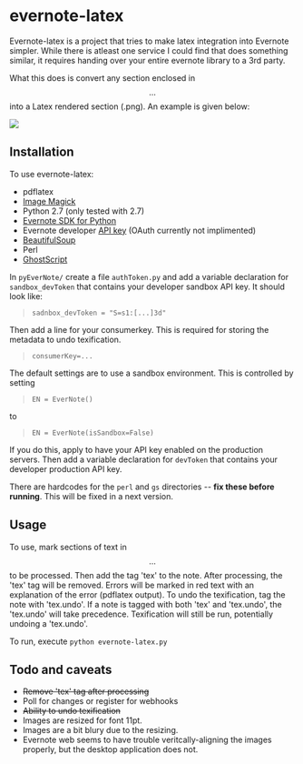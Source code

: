 # evernote-latex #

Evernote-latex is a project that tries to make latex integration into Evernote simpler. While there is atleast one service I could find that does something similar, it requires handing over your entire evernote library to a 3rd party. 

What this does is convert any section enclosed in $$...$$ into a Latex rendered section (.png). An example is given below:

![](https://raw.github.com/Chrismarsh/evernote-latex/master/example.png)


## Installation ##
To use evernote-latex:

- pdflatex
- [Image Magick](http://www.imagemagick.org/script/binary-releases.php)
- Python 2.7 (only tested with 2.7)
- [Evernote SDK for Python](https://github.com/evernote/evernote-sdk-python)
- Evernote developer [API key](http://dev.evernote.com/documentation/cloud/) (OAuth currently not implimented)
- [BeautifulSoup](http://www.crummy.com/software/BeautifulSoup/#Download) 
- Perl
- [GhostScript](http://pages.cs.wisc.edu/~ghost/)


In `pyEverNote/` create a file `authToken.py` and add a variable declaration for `sandbox_devToken` that contains your developer sandbox API key. It should look like:
>`sadnbox_devToken = "S=s1:[...]3d"`

Then add a line for your consumerkey. This is required for storing the metadata to undo texification.
>`consumerKey=...`

The default settings are to use a sandbox environment. This is controlled by setting
>`EN = EverNote()`

to

>`EN = EverNote(isSandbox=False)`

If you do this, apply to have your API key enabled on the production servers. Then add  a variable declaration for `devToken` that contains your developer production API key.

There are hardcodes for the `perl` and `gs` directories -- **fix these before running**. This will be fixed in a next version.

## Usage ##
To use, mark sections of text in $$...$$ to be processed. Then add the tag 'tex' to the note. After processing, the 'tex' tag will be removed. Errors will be marked in red text with an explanation of the error (pdflatex output). To undo the texification, tag the note with 'tex.undo'. If a note is tagged with both 'tex' and 'tex.undo', the 'tex.undo' will take precedence. Texification will still be run, potentially undoing a 'tex.undo'.

To run, execute `python evernote-latex.py`



## Todo and caveats ##
- <del>Remove 'tex' tag after processing</del>
- Poll for changes or register for webhooks
- <del>Ability to undo texification</del>
- Images are resized for font 11pt.
- Images are a bit blury due to the resizing. 
- Evernote web seems to have trouble veritcally-aligning the images properly, but the desktop application does not.